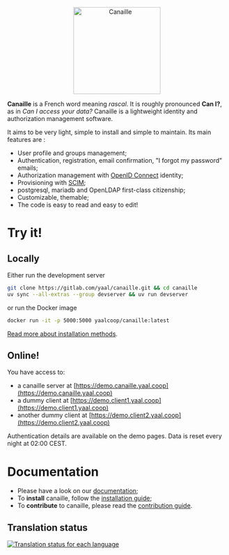 <div align="center">
    <img src="https://gitlab.com/yaal/canaille/-/raw/main/canaille/static/img/canaille-full.webp" height="200" alt="Canaille" />
</div>

**Canaille** is a French word meaning *rascal*. It is roughly pronounced **Can I?**,
as in *Can I access your data?* Canaille is a lightweight identity and authorization management software.

It aims to be very light, simple to install and simple to maintain. Its main features are :
- User profile and groups management;
- Authentication, registration, email confirmation, "I forgot my password" emails;
- Authorization management with [OpenID Connect](https://openid.net/developers/how-connect-works) identity;
- Provisioning with [SCIM](https://scim.libre.sh);
- postgresql, mariadb and OpenLDAP first-class citizenship;
- Customizable, themable;
- The code is easy to read and easy to edit!

# Try it!

## Locally

Either run the development server

```bash
git clone https://gitlab.com/yaal/canaille.git && cd canaille
uv sync --all-extras --group devserver && uv run devserver
```

or run the Docker image

```bash
docker run -it -p 5000:5000 yaalcoop/canaille:latest
```

[Read more about installation methods](https://canaille.readthedocs.io/en/latest/howtos/install.html).

## Online!

You have access to:
- a canaille server at [https://demo.canaille.yaal.coop](https://demo.canaille.yaal.coop)
- a dummy client at [https://demo.client1.yaal.coop](https://demo.client1.yaal.coop)
- another dummy client at [https://demo.client2.yaal.coop](https://demo.client2.yaal.coop)

Authentication details are available on the demo pages. Data is reset every night at 02:00 CEST.

# Documentation

- Please have a look on our [documentation](https://canaille.readthedocs.io);
- To **install** canaille, follow the [installation guide](https://canaille.readthedocs.io/en/latest/howtos/install.html);
- To **contribute** to canaille, please read the [contribution guide](https://canaille.readthedocs.io/en/latest/development/contributing.html).

## Translation status

[![Translation status for each language](https://hosted.weblate.org/widgets/canaille/-/canaille/multi-blue.svg)](https://hosted.weblate.org/engage/canaille/?utm_source=widget)
